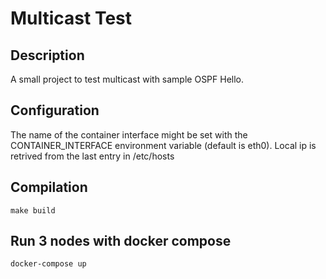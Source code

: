# Multicast Test

## Description
A small project to test multicast with sample OSPF Hello.

## Configuration
The name of the container interface might be set with the CONTAINER_INTERFACE
environment variable (default is eth0). Local ip is retrived from the last entry in /etc/hosts

## Compilation
```
make build
```

## Run 3 nodes with docker compose
```
docker-compose up

```

